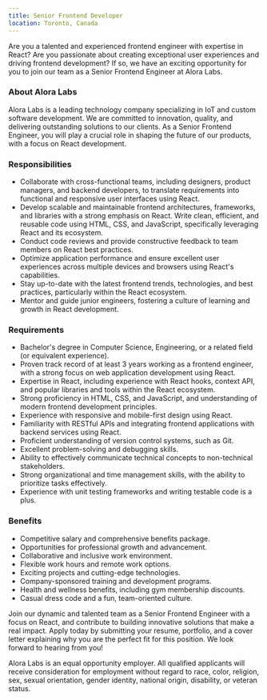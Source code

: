 ```yaml
---
title: Senior Frontend Developer
location: Toronto, Canada
---
```


Are you a talented and experienced frontend engineer with expertise in React? Are you passionate about creating exceptional user experiences and driving frontend development? If so, we have an exciting opportunity for you to join our team as a Senior Frontend Engineer at Alora Labs.

### About Alora Labs
Alora Labs is a leading technology company specializing in IoT and custom software development. We are committed to innovation, quality, and delivering outstanding solutions to our clients. As a Senior Frontend Engineer, you will play a crucial role in shaping the future of our products, with a focus on React development.

### Responsibilities

- Collaborate with cross-functional teams, including designers, product managers, and backend developers, to translate requirements into functional and responsive user interfaces using React.
- Develop scalable and maintainable frontend architectures, frameworks, and libraries with a strong emphasis on React.
Write clean, efficient, and reusable code using HTML, CSS, and JavaScript, specifically leveraging React and its ecosystem.
- Conduct code reviews and provide constructive feedback to team members on React best practices.
- Optimize application performance and ensure excellent user experiences across multiple devices and browsers using React's capabilities.
- Stay up-to-date with the latest frontend trends, technologies, and best practices, particularly within the React ecosystem.
- Mentor and guide junior engineers, fostering a culture of learning and growth in React development.

### Requirements

- Bachelor's degree in Computer Science, Engineering, or a related field (or equivalent experience).
- Proven track record of at least 3 years working as a frontend engineer, with a strong focus on web application development using React.
- Expertise in React, including experience with React hooks, context API, and popular libraries and tools within the React ecosystem.
- Strong proficiency in HTML, CSS, and JavaScript, and understanding of modern frontend development principles.
- Experience with responsive and mobile-first design using React.
- Familiarity with RESTful APIs and integrating frontend applications with backend services using React.
- Proficient understanding of version control systems, such as Git.
- Excellent problem-solving and debugging skills.
- Ability to effectively communicate technical concepts to non-technical stakeholders.
- Strong organizational and time management skills, with the ability to prioritize tasks effectively.
- Experience with unit testing frameworks and writing testable code is a plus.

### Benefits

- Competitive salary and comprehensive benefits package.
- Opportunities for professional growth and advancement.
- Collaborative and inclusive work environment.
- Flexible work hours and remote work options.
- Exciting projects and cutting-edge technologies.
- Company-sponsored training and development programs.
- Health and wellness benefits, including gym membership discounts.
- Casual dress code and a fun, team-oriented culture.

Join our dynamic and talented team as a Senior Frontend Engineer with a focus on React, and contribute to building innovative solutions that make a real impact. Apply today by submitting your resume, portfolio, and a cover letter explaining why you are the perfect fit for this position. We look forward to hearing from you!

Alora Labs is an equal opportunity employer. All qualified applicants will receive consideration for employment without regard to race, color, religion, sex, sexual orientation, gender identity, national origin, disability, or veteran status.
